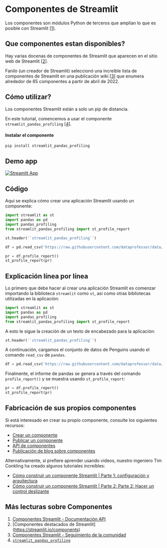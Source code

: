 # Componentes de Streamlit

Los componentes son módulos Python de terceros que amplían lo que es posible con Streamlit [[1](https://docs.streamlit.io/library/components)].

## Que componentes estan disponibles?

Hay varias docenas de componentes de Streamlit que aparecen en el sitio web de Streamlit [[2](https://streamlit.io/components)].

Fanilo (un creador de Streamlit) seleccionó una increíble lista de componentes de Streamlit en una publicación wiki [[3](https://discuss.streamlit.io/t/streamlit-components-community-tracker/4634)] que enumera alrededor de 85 componentes a partir de abril de 2022.

## Cómo utilizar?

Los componentes Streamlit están a solo un pip de distancia.

En este tutorial, comencemos a usar el componente `streamlit_pandas_profiling` [[4](https://share.streamlit.io/okld/streamlit-gallery/main?p=pandas-profiling)].

#### Instalar el componente 

```bash
pip install streamlit_pandas_profiling
```

## Demo app

[![Streamlit App](https://static.streamlit.io/badges/streamlit_badge_black_white.svg)](https://share.streamlit.io/dataprofessor/streamlit-components/)

## Código
Aquí se explica cómo crear una aplicación Streamlit usando un componente:
```python
import streamlit as st
import pandas as pd
import pandas_profiling
from streamlit_pandas_profiling import st_profile_report

st.header('`streamlit_pandas_profiling`')

df = pd.read_csv('https://raw.githubusercontent.com/dataprofessor/data/master/penguins_cleaned.csv')

pr = df.profile_report()
st_profile_report(pr)
```

## Explicación línea por línea
Lo primero que debe hacer al crear una aplicación Streamlit es comenzar importando la biblioteca `streamlit` como `st`, así como otras bibliotecas utilizadas en la aplicación:
```python
import streamlit as st
import pandas as pd
import pandas_profiling
from streamlit_pandas_profiling import st_profile_report
```

A esto le sigue la creación de un texto de encabezado para la aplicación:
```python
st.header('`streamlit_pandas_profiling`')
```

A continuación, cargamos el conjunto de datos de Penguins usando el comando `read_csv` de `pandas`.
```python
df = pd.read_csv('https://raw.githubusercontent.com/dataprofessor/data/master/penguins_cleaned.csv')
```

Finalmente, el informe de pandas se genera a través del comando `profile_report()` y se muestra usando `st_profile_report`:
```python
pr = df.profile_report()
st_profile_report(pr)
```

## Fabricación de sus propios componentes

Si está interesado en crear su propio componente, consulte los siguientes recursos:
- [Crear un componente](https://docs.streamlit.io/library/components/create)
- [Publicar un componente](https://docs.streamlit.io/library/components/publish)
- [API de componentes](https://docs.streamlit.io/library/components/components-api)
- [Publicación de blog sobre componentes](https://blog.streamlit.io/introducing-streamlit-components/)

Alternativamente, si prefiere aprender usando videos, nuestro ingeniero Tim Conkling ha creado algunos tutoriales increíbles:
- [Cómo construir un componente Streamlit | Parte 1: configuración y arquitectura](https://youtu.be/BuD3gILJW-Q)
- [Cómo construir un componente Streamlit | Parte 2: Parte 2: Hacer un control deslizante](https://youtu.be/QjccJl_7Jco)

## Más lecturas sobre Componentes
1. [Componentes Streamlit - Documentación API](https://docs.streamlit.io/library/components)
2. [Componentes destacados de Streamlit] (https://streamlit.io/components)
3. [Componentes Streamlit - Seguimiento de la comunidad](https://discuss.streamlit.io/t/streamlit-components-community-tracker/4634)
4. [`streamlit_pandas_profiling`](https://share.streamlit.io/okld/streamlit-gallery/main?p=pandas-profiling)
